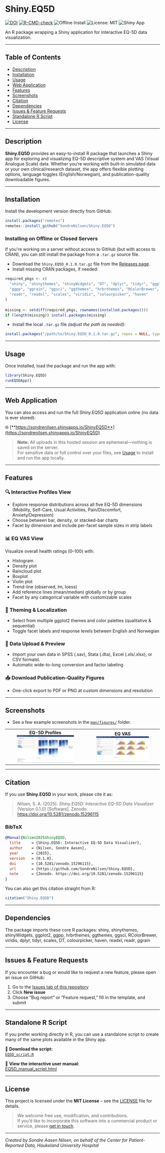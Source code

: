 # Shiny.EQ5D

[![DOI](https://zenodo.org/badge/DOI/10.5281/zenodo.15296115.svg)](https://doi.org/10.5281/zenodo.15296115)
[![R-CMD-check](https://github.com/SondreNilsen/Shiny.EQ5D/actions/workflows/R-CMD-check.yaml/badge.svg)](https://github.com/SondreNilsen/Shiny.EQ5D/actions/workflows/R-CMD-check.yaml)
![Offline Install](https://img.shields.io/badge/offline--install-ready-brightgreen)
![License: MIT](https://img.shields.io/badge/License-MIT-lightgrey)
![Shiny App](https://img.shields.io/badge/Shiny_App-EQ--5D-blue)

An R package wrapping a Shiny application for interactive EQ-5D data visualization.

------------------------------------------------------------------------

## Table of Contents

-   [Description](#description)
-   [Installation](#installation)
-   [Usage](#usage)
-   [Web Application](#web--application)
-   [Features](#features)
-   [Screenshots](#screenshots)
-   [Citation](#citation)
-   [Dependencies](#dependencies)
-   [Issues & Feature Requests](#issues--feature-requests)
-   [Standalone R Script](#standalone-r-script)
-   [License](#license)

------------------------------------------------------------------------

## Description

**Shiny.EQ5D** provides an easy-to-install R package that launches a Shiny app for exploring and visualizing EQ-5D descriptive system and VAS (Visual Analogue Scale) data. Whether you’re working with built-in simulated data or your own clinical/research dataset, the app offers flexible plotting options, language toggles (English/Norwegian), and publication-quality downloadable figures.

------------------------------------------------------------------------

## Installation

Install the development version directly from GitHub:

``` r
install.packages("remotes")
remotes::install_github("SondreNilsen/Shiny.EQ5D")
```

### Installing on Offline or Closed Servers

If you're working on a server without access to GitHub (but with access to CRAN), you can still install the package from a `.tar.gz` source file.

-   Download the `Shiny.EQ5D_0.1.0.tar.gz` file from the [Releases page](https://github.com/SondreNilsen/Shiny.EQ5D/releases).
-   Install missing CRAN packages, if needed:

``` r
required_pkgs <- c(
  "shiny", "shinythemes", "shinyWidgets", "DT", "dplyr", "tidyr", "ggplot2",
  "ggpp", "ggrain", "ggsci", "ggthemes", "hrbrthemes", "RColorBrewer",
  "readr", "readxl", "scales", "viridis", "colourpicker", "haven"
)

missing <- setdiff(required_pkgs, rownames(installed.packages()))
if (length(missing)) install.packages(missing)
```

-   Install the local `.tar.gz` file *(adjust the path as needed)*:

``` r
install.packages("/path/to/Shiny.EQ5D_0.1.0.tar.gz", repos = NULL, type = "source")
```

------------------------------------------------------------------------

## Usage

Once installed, load the package and run the app with:

``` r
library(Shiny.EQ5D)
runEQ5DApp()
```

------------------------------------------------------------------------

## Web Application

You can also access and run the full Shiny.EQ5D application online (no data is ever stored):

🌐 [**https://sondrenilsen.shinyapps.io/ShinyEQ5D**](https://sondrenilsen.shinyapps.io/ShinyEQ5D)

> **Note:** All uploads in this hosted session are ephemeral—nothing is saved on the server.\
> For sensitive data or full control over your files, see [Usage](#usage) to install and run the app locally.

------------------------------------------------------------------------

## Features

### 🔍 Interactive Profiles View

-   Explore response distributions across all five EQ-5D dimensions
    (Mobility, Self-Care, Usual Activities, Pain/Discomfort, Anxiety/Depression)
-   Choose between bar, density, or stacked-bar charts
-   Facet by dimension and include per-facet sample sizes in strip labels

### 📊 EQ VAS View

Visualize overall health ratings (0–100) with:
- Histogram
- Density plot
- Raincloud plot
- Boxplot
- Violin plot
- Trend-line (observed, lm, loess)
- Add reference lines (mean/median) globally or by group
- Facet by any categorical variable with customizable scales

### 🎨 Theming & Localization

-   Select from multiple ggplot2 themes and color palettes (qualitative & sequential)
-   Toggle facet labels and response levels between English and Norwegian

### 📂 Data Upload & Preview

-   Import your own data in SPSS (.sav), Stata (.dta), Excel (.xls/.xlsx), or CSV formats\
-   Automatic wide-to-long conversion and factor labeling

### 📥 Download Publication-Quality Figures

-   One-click export to PDF or PNG at custom dimensions and resolution

------------------------------------------------------------------------

## Screenshots

- See a few example screenshots in the [`man/figures/`](man/figures/) folder.


<table>
<tr>
  <td align="center">
    <strong>EQ-5D Profiles</strong><br/>
    <img src="man/figures/Screenshot_dimensions_stacked.png"
         alt="EQ-5D Profiles"
         width="75%" />
  </td>
  <td align="center">
    <strong>EQ VAS</strong><br/>
    <img src="man/figures/Screenshot_eqvas_density.png"
         alt="EQ VAS"
         width="75%" />
  </td>
</tr>
</table>

------------------------------------------------------------------------

## Citation

If you use **Shiny.EQ5D** in your work, please cite it as:

> Nilsen, S. A. (2025). *Shiny.EQ5D: Interactive EQ-5D Data Visualizer* (Version 0.1.0) [Software]. Zenodo. <https://doi.org/10.5281/zenodo.15296115>

### BibTeX

``` bibtex
@Manual{Nilsen2025ShinyEQ5D,
  title     = {Shiny.EQ5D: Interactive EQ-5D Data Visualizer},
  author    = {Nilsen, Sondre Aasen},
  year      = {2025},
  version   = {0.1.0},
  doi       = {10.5281/zenodo.15296115},
  url       = {https://github.com/SondreNilsen/Shiny.EQ5D},
  note      = {Zenodo. https://doi.org/10.5281/zenodo.15296115}
}
```

You can also get this citation straight from R:

```r
citation("Shiny.EQ5D")
```

------------------------------------------------------------------------

## Dependencies

The package imports these core R packages: shiny, shinythemes, shinyWidgets, ggplot2, ggpp, hrbrthemes, ggthemes, ggsci, RColorBrewer, viridis, dplyr, tidyr, scales, DT, colourpicker, haven, readxl, readr, ggrain

------------------------------------------------------------------------

## Issues & Feature Requests

If you encounter a bug or would like to request a new feature, please open an issue on GitHub:

1.  Go to the [Issues tab of this repository](https://github.com/SondreNilsen/Shiny.EQ5D/issues)
2.  Click **New issue**
3.  Choose “Bug report” or “Feature request,” fill in the template, and submit

------------------------------------------------------------------------


## Standalone R Script

If you prefer working directly in R, you can use a standalone script to create many of the same plots available in the Shiny app.

📄 **Download the script:**  
[`EQ5D_script.R`](https://github.com/SondreNilsen/Shiny.EQ5D/blob/main/extras/EQ5D_script.R)

📖 **View the interactive user manual:**  
[EQ5D_manual_script.html](https://sondrenilsen.github.io/Shiny.EQ5D/EQ5D_manual_script.html)


------------------------------------------------------------------------


## License

This project is licensed under the **MIT License** – see the [LICENSE](LICENSE) file for details.

 > We welcome free use, modification, and contributions.  
 > If you’d like to incorporate this software into a commercial product or service, please [get in touch](mailto:sondre.aa.nilsen@gmail.com).

------------------------------------------------------------------------

*Created by Sondre Aasen Nilsen, on behalf of the Center for Patient-Reported Data, Haukeland University Hospital*
